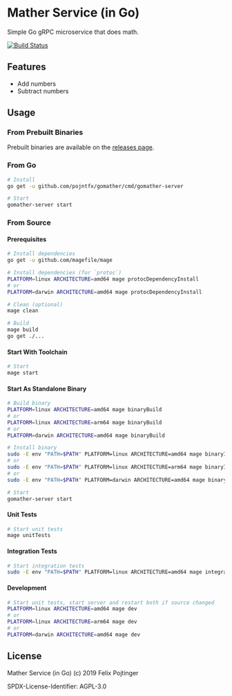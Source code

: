 # Mather Service (in Go)

Simple Go gRPC microservice that does math.

[![Build Status](https://travis-ci.com/pojntfx/gomather.svg?branch=master)](https://travis-ci.com/pojntfx/gomather)

## Features

- Add numbers
- Subtract numbers

## Usage

### From Prebuilt Binaries

Prebuilt binaries are available on the [releases page](https://github.com/pojntfx/gomather/releases/latest).

### From Go

```bash
# Install
go get -u github.com/pojntfx/gomather/cmd/gomather-server

# Start
gomather-server start
```

### From Source

#### Prerequisites

```bash
# Install dependencies
go get -u github.com/magefile/mage

# Install dependencies (for `protoc`)
PLATFORM=linux ARCHITECTURE=amd64 mage protocDependencyInstall
# or
PLATFORM=darwin ARCHITECTURE=amd64 mage protocDependencyInstall

# Clean (optional)
mage clean

# Build
mage build
go get ./...
```

#### Start With Toolchain

```bash
# Start
mage start
```

#### Start As Standalone Binary

```bash
# Build binary
PLATFORM=linux ARCHITECTURE=amd64 mage binaryBuild
# or
PLATFORM=linux ARCHITECTURE=arm64 mage binaryBuild
# or
PLATFORM=darwin ARCHITECTURE=amd64 mage binaryBuild

# Install binary
sudo -E env "PATH=$PATH" PLATFORM=linux ARCHITECTURE=amd64 mage binaryInstall
# or
sudo -E env "PATH=$PATH" PLATFORM=linux ARCHITECTURE=arm64 mage binaryInstall
# or
sudo -E env "PATH=$PATH" PLATFORM=darwin ARCHITECTURE=amd64 mage binaryInstall

# Start
gomather-server start
```

#### Unit Tests

```bash
# Start unit tests
mage unitTests
```

#### Integration Tests

```bash
# Start integration tests
sudo -E env "PATH=$PATH" PLATFORM=linux ARCHITECTURE=amd64 mage integrationTests
```

#### Development

```bash
# Start unit tests, start server and restart both if source changed
PLATFORM=linux ARCHITECTURE=amd64 mage dev
# or
PLATFORM=linux ARCHITECTURE=arm64 mage dev
# or
PLATFORM=darwin ARCHITECTURE=amd64 mage dev
```

## License

Mather Service (in Go) (c) 2019 Felix Pojtinger

SPDX-License-Identifier: AGPL-3.0
